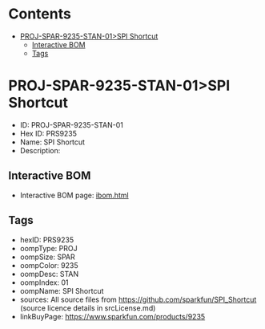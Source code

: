 



Contents
========

* [PROJ-SPAR-9235-STAN-01>SPI Shortcut](#proj-spar-9235-stan-01spi-shortcut)
	* [Interactive BOM](#interactive-bom)
	* [Tags](#tags)

# PROJ-SPAR-9235-STAN-01>SPI Shortcut

- ID: PROJ-SPAR-9235-STAN-01
- Hex ID: PRS9235
- Name: SPI Shortcut
- Description: 

## Interactive BOM

- Interactive BOM page: [ibom.html](kicad/bom/ibom.html)

## Tags

- hexID: PRS9235
- oompType: PROJ
- oompSize: SPAR
- oompColor: 9235
- oompDesc: STAN
- oompIndex: 01
- oompName: SPI Shortcut
- sources: All source files from https://github.com/sparkfun/SPI_Shortcut (source licence details in srcLicense.md)
- linkBuyPage: https://www.sparkfun.com/products/9235
